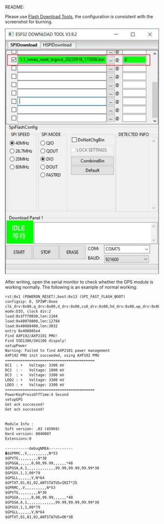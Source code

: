 

README:

Please use [Flash Download Tools](https://www.espressif.com.cn/sites/default/files/tools/flash_download_tool_3.9.3_0.zip), the configuration is consistent with the screenshot for burning.

![](setting.jpg)


After writing, open the serial monitor to check whether the GPS module is working normally. The following is an example of normal working:

```
rst:0x1 (POWERON_RESET),boot:0x13 (SPI_FAST_FLASH_BOOT)
configsip: 0, SPIWP:0xee
clk_drv:0x00,q_drv:0x00,d_drv:0x00,cs0_drv:0x00,hd_drv:0x00,wp_drv:0x00
mode:DIO, clock div:2
load:0x3fff0030,len:1184
load:0x40078000,len:12784
load:0x40080400,len:3032
entry 0x400805e4
Find AXP192/AXP2101 PMU!
Find SSD1306/SH1106 dispaly!
setupPower
Warning: Failed to find AXP2101 power management
AXP192 PMU init succeeded, using AXP192 PMU
=========================================
DC1  : +   Voltage: 3300 mV
DC2  : -   Voltage: 1800 mV
DC3  : +   Voltage: 3300 mV
LDO2 : +   Voltage: 3300 mV
LDO3 : +   Voltage: 3300 mV
=========================================
PowerKeyPressOffTime:4 Second
setupGPS
Get ack successed!
Get ack successed!


Module Info :
Soft version: .03 (45969)
Hard version: 0040007
Extensions:0

-----------debugNMEA-----------
�$GPRMC,,V,,,,,,,,,,N*53
$GPVTG,,,,,,,,,N*30
$GPGGA,,,,,,0,00,99.99,,,,,,*48
$GPGSA,A,1,,,,,,,,,,,,,99.99,99.99,99.99*30
$GPGSV,1,1,00*79
$GPGLL,,,,,,V,N*64
$GPTXT,01,01,02,ANTSTATUS=INIT*25
$GPRMC,,V,,,,,,,,,,N*53
$GPVTG,,,,,,,,,N*30
$GPGGA,,,,,,0,00,99.99,,,,,,*48
$GPGSA,A,1,,,,,,,,,,,,,99.99,99.99,99.99*30
$GPGSV,1,1,00*79
$GPGLL,,,,,,V,N*64
$GPTXT,01,01,02,ANTSTATUS=OK*3B

```